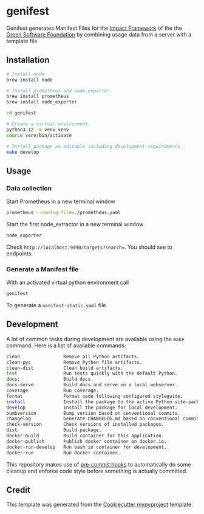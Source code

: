 # genifest

Genifest generates Manifest Files for the [Impact Framework](https://if.greensoftware.foundation) of the the [Green Software Foundation](https://greensoftware.foundation) by combining usage data from a server with a template file

## Installation

```bash
# Install node
brew install node

# Install prometheus and node_exporter.
brew install prometheus
brew install node_exporter

cd genifest

# Create a virtual environment.
python3.12 -m venv venv
source venv/bin/activate

# Install package as editable including development requirements.
make develop
```

## Usage

### Data collection

Start Prometheus in a new terminal window

```sh
prometheus --config.file=./prometheus.yaml
```

Start the first node_extractor in a new terminal window

```sh
node_exporter
```

Check `http://localhost:9090/targets?search=`. You should see to endpoints.

### Generate a Manifest file

With an activated virtual python environment call

```sh
genifest
```

To generate a `manifest-static.yaml` file.

## Development

A lot of common tasks during development are available using the `make` command.
Here is a list of available commands:

```bash
clean                Remove all Python artifacts.
clean-pyc            Remove Python file artifacts.
clean-dist           Clean build artifacts.
test                 Run tests quickly with the default Python.
docs:                Build docs.
docs-serve:          Build docs and serve on a local webserver.
coverage             Run coverage.
format               Format code following configured styleguide.
install              Install the package to the active Python site-packages.
develop              Install the package for local development.
bumbversion          Bump version based on conventional commits.
changelog            Generate CHANGELOG.md based on conventional commits.
check-version        Check versions of installed packages.
dist                 Build package.
docker-build         Build container for this application.
docker-publish       Publish docker container on docker.io.
docker-run-develop   Run bash in container for development.
docker-run           Run docker container.
```

This repository makes use of [pre-commit hooks](https://pre-commit.com)
to automatically do some cleanup and enforce code style before something is
actually committed.

## Credit

This template was generated from the [Cookiecutter mypyproject](https://gitlab.com/irlaender/cookiecutter-mypyproject) template.
